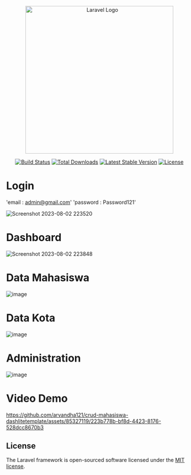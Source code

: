 <p align="center"><a href="https://laravel.com" target="_blank"><img src="https://raw.githubusercontent.com/laravel/art/master/logo-lockup/5%20SVG/2%20CMYK/1%20Full%20Color/laravel-logolockup-cmyk-red.svg" width="400" alt="Laravel Logo"></a></p>

<p align="center">
<a href="https://github.com/laravel/framework/actions"><img src="https://github.com/laravel/framework/workflows/tests/badge.svg" alt="Build Status"></a>
<a href="https://packagist.org/packages/laravel/framework"><img src="https://img.shields.io/packagist/dt/laravel/framework" alt="Total Downloads"></a>
<a href="https://packagist.org/packages/laravel/framework"><img src="https://img.shields.io/packagist/v/laravel/framework" alt="Latest Stable Version"></a>
<a href="https://packagist.org/packages/laravel/framework"><img src="https://img.shields.io/packagist/l/laravel/framework" alt="License"></a>
</p>

# Login
'email : admin@gmail.com'
'password : Password121'

![Screenshot 2023-08-02 223520](https://github.com/arvandha121/crud-mahasiswa-dashlitetemplate/assets/85327119/8a7537e6-ef47-42cc-b966-f00eaae056ac)

# Dashboard
![Screenshot 2023-08-02 223848](https://github.com/arvandha121/crud-mahasiswa-dashlitetemplate/assets/85327119/6a8755f3-d048-4df7-b4cf-8a44e33b3709)

# Data Mahasiswa
![image](https://github.com/arvandha121/crud-mahasiswa-dashlitetemplate/assets/85327119/6d5fb99a-6bec-47b9-84c8-d8069909e3b0)

# Data Kota
![image](https://github.com/arvandha121/crud-mahasiswa-dashlitetemplate/assets/85327119/66c00bbe-67c5-42e4-b496-a84f91308842)

# Administration
![image](https://github.com/arvandha121/crud-mahasiswa-dashlitetemplate/assets/85327119/8de78337-2d97-4809-93aa-239be1cab47f)

# Video Demo
https://github.com/arvandha121/crud-mahasiswa-dashlitetemplate/assets/85327119/223b778b-bf8d-4423-8176-528dcc8670b3

## License

The Laravel framework is open-sourced software licensed under the [MIT license](https://opensource.org/licenses/MIT).
